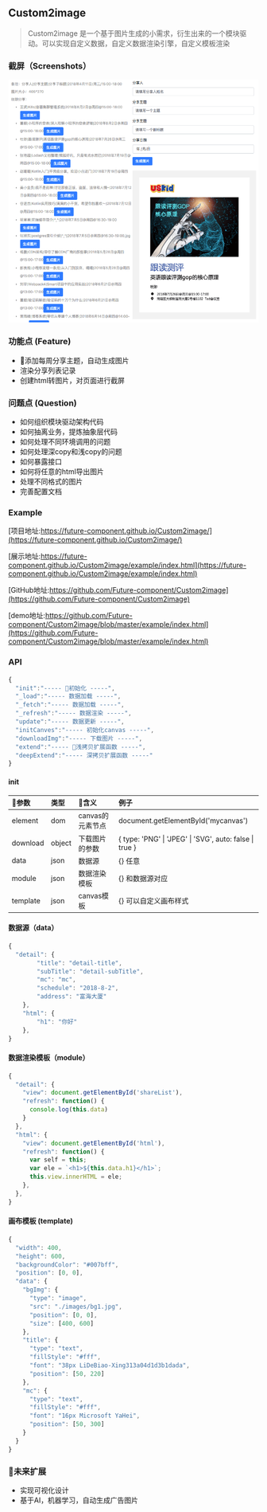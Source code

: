 ## Custom2image
> Custom2image 是一个基于图片生成的小需求，衍生出来的一个模块驱动。可以实现自定义数据，自定义数据渲染引擎，自定义模板渲染

### 截屏（Screenshots）
![2018-08-08 11.31.00](./demo.png)

### 功能点 (Feature)
* 添加每周分享主题，自动生成图片
* 渲染分享列表记录
* 创建html转图片，对页面进行截屏

### 问题点 (Question)
 * 如何组织模块驱动架构代码
 * 如何抽离业务，提炼抽象层代码
 * 如何处理不同环境调用的问题
 * 如何处理深copy和浅copy的问题
 * 如何暴露接口
 * 如何将任意的html导出图片
 * 处理不同格式的图片
 * 完善配置文档
  
### Example

[项目地址:https://future-component.github.io/Custom2image/](https://future-component.github.io/Custom2image/)

[展示地址:https://future-component.github.io/Custom2image/example/index.html](https://future-component.github.io/Custom2image/example/index.html)

[GitHub地址:https://github.com/Future-component/Custom2image](https://github.com/Future-component/Custom2image)

[demo地址:https://github.com/Future-component/Custom2image/blob/master/example/index.html](https://github.com/Future-component/Custom2image/blob/master/example/index.html)

### API
```js
{
  "init":"----- 初始化 -----",
  "_load":"----- 数据加载 -----",
  "_fetch":"----- 数据加载 -----",
  "_refresh":"----- 数据渲染 -----",
  "update":"----- 数据更新 -----",
  "initCanves":"----- 初始化canvas -----",
  "downloadImg":"----- 下载图片 -----",
  "extend":"----- 浅拷贝扩展函数 -----",
  "deepExtend":"----- 深拷贝扩展函数 -----"
}
```

#### init

参数 | 类型 | 含义 | 例子
:---|:---|:---|:----
element | dom | canvas的元素节点 | document.getElementById('mycanvas')
download | object | 下载图片的参数 | { type: 'PNG' \| 'JPEG' \| 'SVG', auto: false \| true }
data | json | 数据源 | {} 任意
module | json | 数据渲染模板 | {} 和数据源对应
template | json | canvas模板 | {} 可以自定义画布样式

#### 数据源（data）
```js
{
  "detail": {
		"title": "detail-title",
		"subTitle": "detail-subTitle",
		"mc": "mc",
		"schedule": "2018-8-2",
		"address": "富海大厦"
	},
	"html": {
		"h1": "你好"
	},
}
```

#### 数据渲染模板（module）
```js
{
  "detail": {
    "view": document.getElementById('shareList'),
    "refresh": function() {
      console.log(this.data)
    }
  },
  "html": {
    "view": document.getElementById('html'),
    "refresh": function() {
      var self = this;
      var ele = `<h1>${this.data.h1}</h1>`;
      this.view.innerHTML = ele;
    },
  },
}
```

#### 画布模板 (template)
```js
{
  "width": 400,
  "height": 600,
  "backgroundColor": "#007bff",
  "position": [0, 0],
  "data": {
    "bgImg": {
      "type": "image",
      "src": "./images/bg1.jpg",
      "position": [0, 0],
      "size": [400, 600]
    },
    "title": {
      "type": "text",
      "fillStyle": "#fff",
      "font": "38px LiDeBiao-Xing313a04d1d3b1dada",
      "position": [50, 220]
    },
    "mc": {
      "type": "text",
      "fillStyle": "#fff",
      "font": "16px Microsoft YaHei",
      "position": [50, 300]
    }
  }
}
```

### 未来扩展

* 实现可视化设计
* 基于AI，机器学习，自动生成广告图片